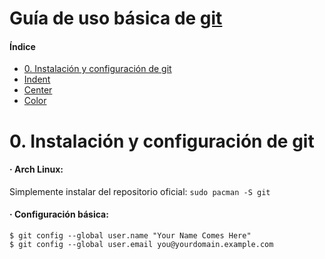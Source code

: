 # Guía de uso básica de [git](https://git-scm.com/)

#### Índice 

- [0. Instalación y configuración de git](#0-instalación-y-configuración-de-git)
- [Indent](#indent)
- [Center](#center)
- [Color](#color)

# 0. Instalación y configuración de git

#### · Arch Linux: 
Simplemente instalar del repositorio oficial: 
`sudo pacman -S git`

#### · Configuración básica: 
```
$ git config --global user.name "Your Name Comes Here"
$ git config --global user.email you@yourdomain.example.com
```

